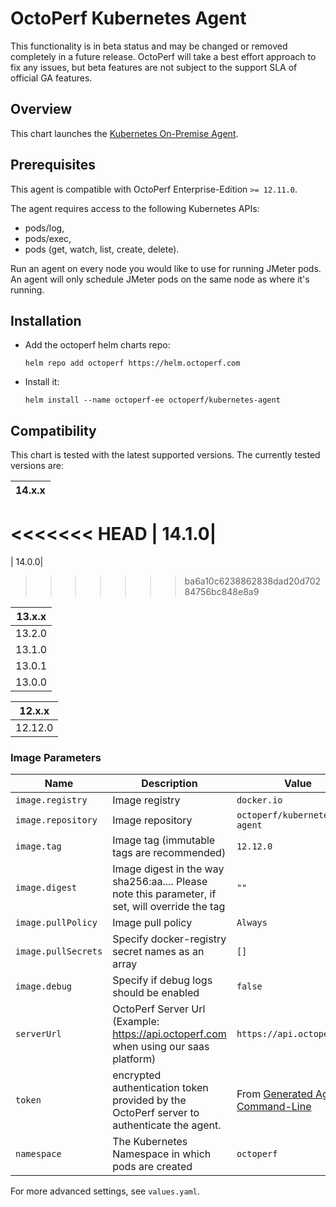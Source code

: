# OctoPerf Kubernetes Agent

This functionality is in beta status and may be changed or removed completely in a future release. OctoPerf will take a best effort approach to fix any issues, but beta features are not subject to the support SLA of official GA features.

## Overview

This chart launches the [Kubernetes On-Premise Agent](https://hub.docker.com/r/octoperf/kubernetes-agent).

## Prerequisites

This agent is compatible with OctoPerf Enterprise-Edition `>= 12.11.0`.

The agent requires access to the following Kubernetes APIs:
- pods/log,
- pods/exec,
- pods (get, watch, list, create, delete).

Run an agent on every node you would like to use for running JMeter pods. An agent will only schedule JMeter pods on the same node as where it's running.

## Installation

* Add the octoperf helm charts repo:

  ```
  helm repo add octoperf https://helm.octoperf.com
  ```
 
* Install it:

  ```
  helm install --name octoperf-ee octoperf/kubernetes-agent
  ```

## Compatibility

This chart is tested with the latest supported versions. The currently tested versions are:

| 14.x.x|
| ------|
<<<<<<< HEAD
| 14.1.0|
=======
| 14.0.0|
>>>>>>> ba6a10c6238862838dad20d70284756bc848e8a9

| 13.x.x|
| ------|
| 13.2.0|
| 13.1.0|
| 13.0.1|
| 13.0.0|

| 12.x.x|
| ------|
| 12.12.0|

### Image Parameters

| Name                       | Description                                                                                                                                                                         | Value                  |
| -------------------------- | ----------------------------------------------------------------------------------------------------------------------------------------------------------------------------------- | ---------------------- |
| `image.registry`           | Image registry                                                                                                                     | `docker.io`            |
| `image.repository`         | Image repository                                                                                                                   | `octoperf/kubernetes-agent` |
| `image.tag`                | Image tag (immutable tags are recommended)                                                                                         | `12.12.0` |
| `image.digest`             | Image digest in the way sha256:aa.... Please note this parameter, if set, will override the tag                                    | `""`                   |
| `image.pullPolicy`         | Image pull policy                                                                                                                  | `Always`         |
| `image.pullSecrets`        | Specify docker-registry secret names as an array                                                                                   | `[]`                   |
| `image.debug`              | Specify if debug logs should be enabled                                                                                            | `false`                |
| `serverUrl` | OctoPerf Server Url (Example: https://api.octoperf.com when using our saas platform)                                                              | `https://api.octoperf.com` |
| `token` | encrypted authentication token provided by the OctoPerf server to authenticate the agent. | From [Generated Agent Command-Line](https://api.octoperf.com/doc/on-premise-agent/provider-type/on-premise/#start-an-agent) |
| `namespace` | The Kubernetes Namespace in which pods are created | `octoperf` |

For more advanced settings, see `values.yaml`.
